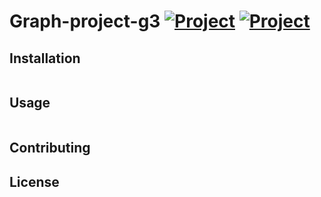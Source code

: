 # Graph-project-g3 [![Project](https://img.shields.io/badge/IMT-Project-blue.svg?style=flat)](https://github.com/Nooaah/graph-project-g3) [![Project](https://img.shields.io/badge/Python-development-yellow.svg?style=flat)](https://github.com/Nooaah/graph-project-g3)




## Installation


```python

```

## Usage

```python

```

## Contributing



## License
